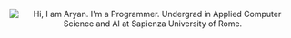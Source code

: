 <p align="center">
  <img src="https://github.com/aryanahamed/aryanahamed/raw/main/assets/messagif.gif" alt="Hi, I am Aryan. I'm a Programmer. Undergrad in Applied Computer Science and AI at Sapienza University of Rome.">
</p>
